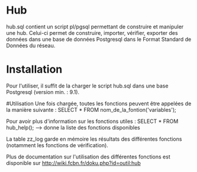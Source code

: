 ﻿# Hub
hub.sql contient un script pl/pgsql permettant de construire et manipuler une hub. 
Celui-ci permet de construire, importer, vérifier, exporter des données dans une base de données Postgresql dans le Format Standard de Données du réseau.

# Installation
Pour l'utiliser, il suffit de la charger le script hub.sql dans une base Postgresql (version min. : 9.1).

#Utilisation
Une fois chargée, toutes les fonctions peuvent être appelées de la manière suivante : SELECT * FROM nom_de_la_fontion('variables');

Pour avoir plus d'information sur les fonctions utiles : SELECT * FROM hub_help(); --> donne la liste des fonctions disponibles

La table zz_log garde en mémoire les résultats des différentes fonctions (notamment les fonctions de vérification).

Plus de documentation sur l'utilisation des différentes fonctions est disponible sur http://wiki.fcbn.fr/doku.php?id=outil:hub